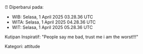 ⏰ Diperbarui pada:
- WIB: Selasa, 1 April 2025 03.28.36 UTC
- WITA: Selasa, 1 April 2025 04.28.36 UTC
- WIT: Selasa, 1 April 2025 05.28.36 UTC

Kutipan Inspiratif:
"People say me bad, trust me i am the worst!!!"


Kategori: attitude

